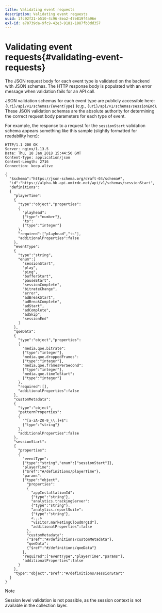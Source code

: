 ```yaml
---
title: Validating event requests
description: Validating event requests
uuid: 1fc92f21-b510-4c96-8ea2-47e819f4a96e
exl-id: a78739da-9fc9-42e3-9181-1887fb3dd357
---
```

# Validating event requests{#validating-event-requests}

The JSON request body for each event type is validated on the backend with JSON schemas. The HTTP response body is populated with an error message when validation fails for an API call.

JSON validation schemas for each event type are publicly accessible here: `{uri}/api/v1/schemas/{eventType}` (e.g., `{uri}/api/v1/schemas/sessionEnd`). These JSON validation schemas are the absolute authority for determining the correct request body parameters for each type of event.

For example, the response to a request for the `sessionStart` validation schema appears something like this sample (slightly formatted for readability here): 

```
HTTP/1.1 200 OK
Server: nginx/1.13.5
Date: Thu, 18 Jan 2018 15:44:50 GMT
Content-Type: application/json
Content-Length: 2716
Connection: keep-alive

{
  "$schema":"https://json-schema.org/draft-04/schema#",
  "id":"https://alpha.hb-api.omtrdc.net/api/v1/schemas/sessionStart",
  "definitions":
  {
    "playerTime":
    {
      "type":"object","properties":
      {
        "playhead":
        {"type":"number"},
        "ts":
        {"type":"integer"}
      },
      "required":["playhead","ts"],
      "additionalProperties":false
    },
    "eventType":
    {
      "type":"string",
      "enum":[
        "sessionStart",
        "play",
        "ping",
        "bufferStart",
        "pauseStart",
        "sessionComplete",
        "bitrateChange",
        "error",
        "adBreakStart",
        "adBreakComplete",
        "adStart",
        "adComplete",
        "adSkip",
        "sessionEnd"
      ]
    },
    "qoeData":
    {
      "type":"object","properties":
      {
        "media.qoe.bitrate":
        {"type":"integer"},
        "media.qoe.droppedFrames":
        {"type":"integer"},
        "media.qoe.framesPerSecond":
        {"type":"integer"},
        "media.qoe.timeToStart":
        {"type":"integer"}
      },
      "required":[],
      "additionalProperties":false
    },
    "customMetadata":
    {
      "type":"object",
      "patternProperties":
      {
        "^[a-zA-Z0-9_\\.]+$":
        {"type":"string"}
      },
      "additionalProperties":false
    },
    "sessionStart":
    {
      "properties":
      {
        "eventType":
        {"type":"string","enum":["sessionStart"]},
        "playerTime":
        {"$ref":"#/definitions/playerTime"},
        "params":
        {"type":"object",
          "properties":
          {
            "appInstallationId":
            {"type":"string"},
            "analytics.trackingServer":
            {"type":"string"},
            "analytics.reportSuite":
            {"type":"string"},
            <...>
            "visitor.marketingCloudOrgId"],
            "additionalProperties":false
          },
          "customMetadata":
          {"$ref":"#/definitions/customMetadata"},
          "qoeData":
          {"$ref":"#/definitions/qoeData"}
        },
        "required":["eventType","playerTime","params"],
        "additionalProperties":false
      }
    },
    "type":"object","$ref":"#/definitions/sessionStart"
  }
}
```

>[!NOTE]
>
>Session level validation is not possible, as the session context is not available in the collection layer.
